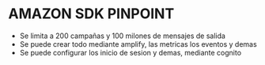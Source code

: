 # AMAZON SDK PINPOINT

- Se limita a 200 campañas y 100 milones de mensajes de salida
- Se puede crear todo mediante amplify, las metricas los eventos y demas
- Se puede configurar los inicio de sesion y demas, mediante cognito